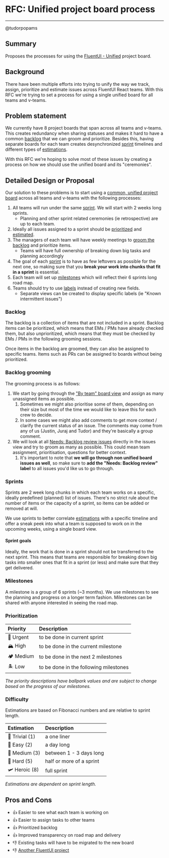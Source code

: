 # RFC: Unified project board process

---

@tudorpopams

## Summary

Proposes the processes for using the [FluentUI - Unified](https://github.com/orgs/microsoft/projects/395/views/2) project board.

## Background

There have been multiple efforts into trying to unify the way we track, assign, prioritize and estimate issues across FluentUI React teams. With this RFC we're trying to set a process for using a single unified board for all teams and v-teams.

## Problem statement

We currently have 8 project boards that span across all teams and v-teams. This creates redundancy when sharing statuses and makes it hard to have a common [backlog](#backlog) that we can groom and prioritize. Besides this, having separate boards for each team creates desynchronized [sprint](#sprints) timelines and different types of [estimations](#difficulty).

With this RFC we're hoping to solve most of these issues by creating a process on how we should use the unified board and its "ceremonies".

## Detailed Design or Proposal

Our solution to these problems is to start using a [common, unified project board](https://github.com/orgs/microsoft/projects/395/views/2) across all teams and v-teams with the following processes:

1. All teams will run under the same [sprint](#sprints). We will start with 2 weeks long sprints.
   - Planning and other sprint related ceremonies (ie retrospective) are up to each team.
1. Ideally all issues assigned to a sprint should be [prioritized](#prioritization) and [estimated](#difficulty).
1. The managers of each team will have weekly meetings to [groom the backlog](#backlog-grooming) and prioritize items.
   - Teams will have full ownership of breaking down big tasks and planning accordingly
1. The goal of each [sprint](#sprints) is to have as few leftovers as possible for the next one, so making sure that you **break your work into chunks that fit in a sprint** is essential.
1. Each team will set up [milestones](#milestones) which will reflect their 6 sprints long road map.
1. Teams should try to use [labels](https://docs.github.com/en/issues/using-labels-and-milestones-to-track-work/managing-labels) instead of creating new fields.
   - Separate views can be created to display specific labels (ie "Known intermittent issues")

### Backlog

The backlog is a collection of items that are not included in a sprint. Backlog items can be prioritized, which means that EMs / PMs have already checked them, but also unprioritized, which means that they must be checked by EMs / PMs in the following grooming sessions.

Once items in the backlog are groomed, they can also be assigned to specific teams. Items such as PRs can be assigned to boards without being prioritized.

### Backlog grooming

The grooming process is as follows:

1. We start by going through the ["By team" board view](https://github.com/orgs/microsoft/projects/395/views/6) and assign as many unassigned items as possible.
   1. Sometimes we might also prioritise some of them, depending on their size but most of the time we would like to leave this for each crew to decide.
   1. In some cases we might also add comments to get more context / clarify the current status of an issue. The comments may come from any of us (Justin, Juraj and Tudor) and they're basically a group comment.
1. We will look at all [Needs: Backlog review issues](https://github.com/microsoft/fluentui/issues?q=is%3Aopen+is%3Aissue+label%3A%22Needs%3A+Backlog+review%22) directly in the issues view and try to groom as many as possible. This could mean team assignment, prioritisation, questions for better context.
   1. It's important to note that **we will go through non unified board issues as well**, so make sure to **add the "Needs: Backlog review" label** to all issues you'd like us to go through.

### Sprints

Sprints are 2 week long chunks in which each team works on a specific, ideally predefined (planned) list of issues. There's no strict rule about the number of items or the capacity of a sprint, so items can be added or removed at will.

We use sprints to better correlate [estimations](#difficulty) with a specific timeline and offer a sneak peek into what a team is supposed to work on in the upcoming weeks, using a single board view.

#### Sprint goals

Ideally, the work that is done in a sprint should not be transferred to the next sprint. This means that teams are responsible for breaking down big tasks into smaller ones that fit in a sprint (or less) and make sure that they get delivered.

### Milestones

A milestone is a group of 6 sprints (~3 months). We use milestones to see the planning and progress on a longer term fashion. Milestones can be shared with anyone interested in seeing the road map.

### Prioritization

| Priority  | Description                            |
| :-------- | :------------------------------------- |
| 🌋 Urgent | to be done in current sprint           |
| 🏔 High    | to be done in the current milestone    |
| 🏕 Medium  | to be done in the next 2 milestones    |
| 🏝 Low     | to be done in the following milestones |

_The priority descriptions have ballpark values and are subject to change based on the progress of our milestones._

### Difficulty

Estimations are based on Fibonacci numbers and are relative to sprint length.

| Estimation     | Description              |
| :------------- | :----------------------- |
| 🐥 Trivial (1) | a one liner              |
| 🐔 Easy (2)    | a day long               |
| 🐓 Medium (3)  | between 1 - 3 days long  |
| 🦅 Hard (5)    | half or more of a sprint |
| 🛩 Heroic (8)   | full sprint              |

_Estimations are dependent on sprint length._

## Pros and Cons

- 👍 Easier to see what each team is working on
- 👍 Easier to assign tasks to other teams
- 👍 Prioritized backlog
- 👍 Improved transparency on road map and delivery
- 👎 Existing tasks will have to be migrated to the new board
- 👎 [Another FluentUI project](https://xkcd.com/927/)
